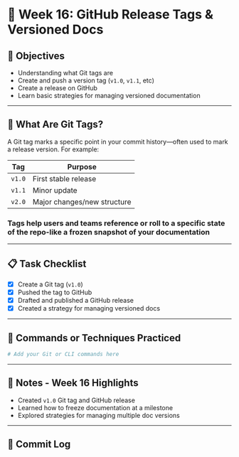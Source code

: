 # 📘 Week 16: GitHub Release Tags & Versioned Docs

## 🎯 Objectives

- Understanding what Git tags are
- Create and push a version tag (`v1.0`, `v1.1`, etc)
- Create a release on GitHub
- Learn basic strategies for managing versioned documentation
  
---

## 🧠 What Are Git Tags?

A Git tag marks a specific point in your commit history—often used to mark a release version. For example:

| Tag     | Purpose                      |
| ------- | ---------------------------- |
| `v1.0`  | First stable release         |
| `v1.1`  | Minor update                 |
| `v2.0`  | Major changes/new structure  |

### Tags help users and teams reference or roll to a specific state of the repo-like a frozen snapshot of your documentation

---

## 📋 Task Checklist

- [x] Create a Git tag (`v1.0`)
- [x] Pushed the tag to GitHub
- [x] Drafted and published a GitHub release
- [x] Created a strategy for managing versioned docs

---

## 🧪 Commands or Techniques Practiced

```bash
# Add your Git or CLI commands here
```

---

## 📝 Notes - Week 16 Highlights

- Created `v1.0` Git tag and GitHub release
- Learned how to freeze documentation at a milestone
- Explored strategies for managing multiple doc versions

---

## 🔁 Commit Log
